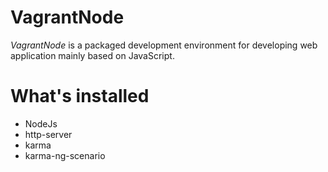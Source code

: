 # VagrantNode

*VagrantNode* is a packaged development environment for developing web application mainly based on JavaScript.

# What's installed

+ NodeJs
+ http-server
+ karma
+ karma-ng-scenario


